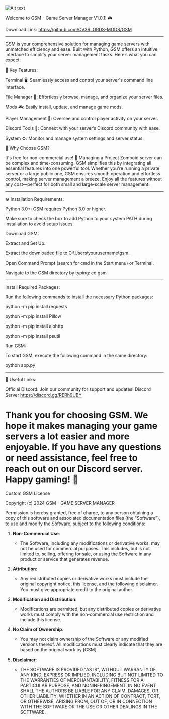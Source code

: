 ![Alt text](https://steamuserimages-a.akamaihd.net/ugc/2413453859111980565/63252111844D611F362138EEB1CB5EC4DF4FADB0/?imw=637&imh=358&ima=fit&impolicy=Letterbox&imcolor=%23000000&letterbox=true)

Welcome to GSM - Game Server Manager V1.0.1! 🎮

Download Link:
https://github.com/OV3RLORDS-MODS/GSM

-------------------------------------------

GSM is your comprehensive solution for managing game servers with unmatched efficiency and ease. Built with Python, GSM offers an intuitive interface to simplify your server management tasks. Here’s what you can expect:

🚀 Key Features:

Terminal 🖥️: Seamlessly access and control your server's command line interface.

File Manager 📂: Effortlessly browse, manage, and organize your server files.

Mods 🎮: Easily install, update, and manage game mods.

Player Management 👥: Oversee and control player activity on your server.

Discord Tools 💬: Connect with your server’s Discord community with ease.

System ⚙️: Monitor and manage system settings and server status.

🌟 Why Choose GSM?

It's free for non-commercial use! 🚀 Managing a Project Zomboid server can be complex and time-consuming. GSM simplifies this by integrating all essential features into one powerful tool. Whether you're running a private server or a large public one, GSM ensures smooth operation and effortless control, making server management a breeze. Enjoy all the features without any cost—perfect for both small and large-scale server management!

-------------------------------------------

⚙️ Installation Requirements:

Python 3.0+: GSM requires Python 3.0 or higher.

Make sure to check the box to add Python to your system PATH during installation to avoid setup issues.

Download GSM:

Extract and Set Up:

Extract the downloaded file to C:\Users\yourusername\gsm.

Open Command Prompt (search for cmd in the Start menu) or Terminal.

Navigate to the GSM directory by typing: cd gsm

-------------------------------------------

Install Required Packages:

Run the following commands to install the necessary Python packages:

python -m pip install requests

python -m pip install Pillow

python -m pip install aiohttp

python -m pip install psutil

Run GSM:

To start GSM, execute the following command in the same directory:

python app.py

-------------------------------------------

🔗 Useful Links:

Official Discord: Join our community for support and updates! Discord Server
https://discord.gg/RERh9UBY

Thank you for choosing GSM. We hope it makes managing your game servers a lot easier and more enjoyable. If you have any questions or need assistance, feel free to reach out on our Discord server. Happy gaming! 🚀
============================================================

Custom GSM License

Copyright (c) 2024 GSM - GAME SERVER MANAGER 

Permission is hereby granted, free of charge, to any person obtaining a copy
of this software and associated documentation files (the "Software"), to use
and modify the Software, subject to the following conditions:

1. **Non-Commercial Use**:
   - The Software, including any modifications or derivative works, may not be used for commercial purposes. This includes, but is not limited to, selling, offering for sale, or using the Software in any product or service that generates revenue.

2. **Attribution**:
   - Any redistributed copies or derivative works must include the original copyright notice, this license, and the following disclaimer. You must give appropriate credit to the original author.

3. **Modification and Distribution**:
   - Modifications are permitted, but any distributed copies or derivative works must comply with the non-commercial use restriction and include this license.

4. **No Claim of Ownership**:
   - You may not claim ownership of the Software or any modified versions thereof. All modifications must clearly indicate that they are based on the original work by [GSM].

5. **Disclaimer**:
   - THE SOFTWARE IS PROVIDED "AS IS", WITHOUT WARRANTY OF ANY KIND, EXPRESS OR IMPLIED, INCLUDING BUT NOT LIMITED TO THE WARRANTIES OF MERCHANTABILITY, FITNESS FOR A PARTICULAR PURPOSE, AND NONINFRINGEMENT. IN NO EVENT SHALL THE AUTHORS BE LIABLE FOR ANY CLAIM, DAMAGES, OR OTHER LIABILITY, WHETHER IN AN ACTION OF CONTRACT, TORT, OR OTHERWISE, ARISING FROM, OUT OF, OR IN CONNECTION WITH THE SOFTWARE OR THE USE OR OTHER DEALINGS IN THE SOFTWARE.
